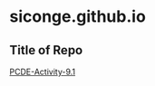 # siconge.github.io
## Title of Repo
<a href="https://siconge.github.io/PCDE-Activity-9.1/try_it_23_1.md"> PCDE-Activity-9.1 </a>
